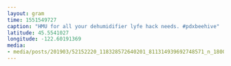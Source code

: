 ```yaml
---
layout: gram
time: 1551549727
caption: "HMU for all your dehumidifier lyfe hack needs. #pdxbeehive"
latitude: 45.5541027
longitude: -122.60191369
media:
- media/posts/201903/52152220_118328572640201_811314939692748571_n_18007758445144512.jpg
---
```

